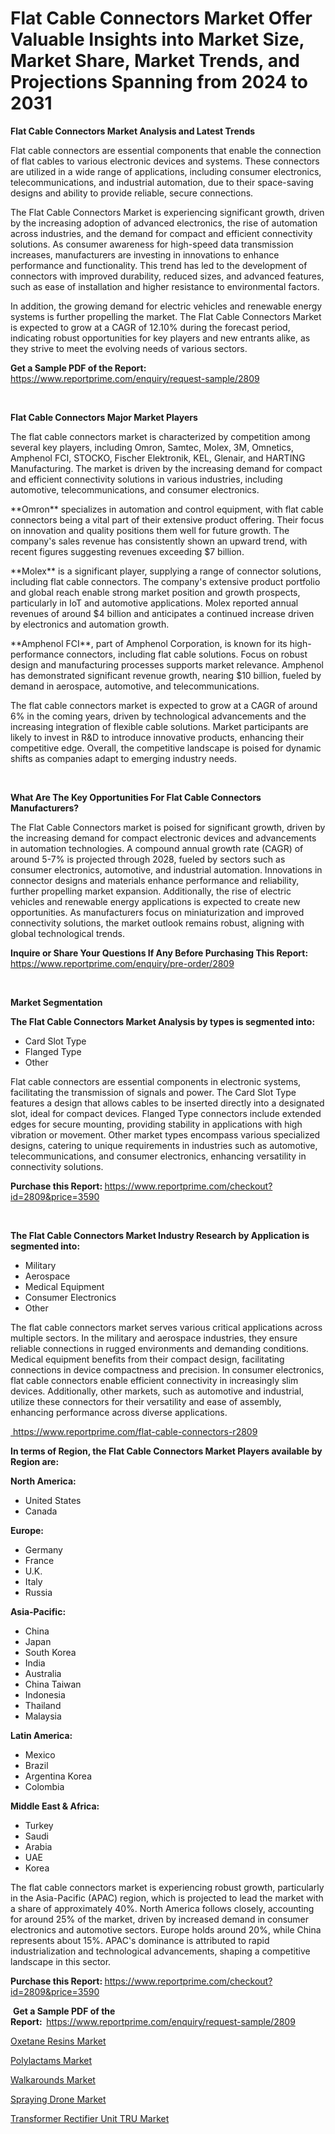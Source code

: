 <p><h1>Flat Cable Connectors Market Offer Valuable Insights into Market Size, Market Share, Market Trends, and Projections Spanning from 2024 to 2031</h1></p><p><strong>Flat Cable Connectors Market Analysis and Latest Trends</strong></p>
<p><p>Flat cable connectors are essential components that enable the connection of flat cables to various electronic devices and systems. These connectors are utilized in a wide range of applications, including consumer electronics, telecommunications, and industrial automation, due to their space-saving designs and ability to provide reliable, secure connections.</p><p>The Flat Cable Connectors Market is experiencing significant growth, driven by the increasing adoption of advanced electronics, the rise of automation across industries, and the demand for compact and efficient connectivity solutions. As consumer awareness for high-speed data transmission increases, manufacturers are investing in innovations to enhance performance and functionality. This trend has led to the development of connectors with improved durability, reduced sizes, and advanced features, such as ease of installation and higher resistance to environmental factors.</p><p>In addition, the growing demand for electric vehicles and renewable energy systems is further propelling the market. The Flat Cable Connectors Market is expected to grow at a CAGR of 12.10% during the forecast period, indicating robust opportunities for key players and new entrants alike, as they strive to meet the evolving needs of various sectors.</p></p>
<p><strong>Get a Sample PDF of the Report:&nbsp;</strong> <a href="https://www.reportprime.com/enquiry/request-sample/2809?utm_campaign=1087&utm_medium=2&utm_source=Github&utm_content=ia&utm_term=18102024&utm_id=flat-cable-connectors">https://www.reportprime.com/enquiry/request-sample/2809</a></p>
<p>&nbsp;</p>
<p><strong>Flat Cable Connectors Major Market Players</strong></p>
<p><p>The flat cable connectors market is characterized by competition among several key players, including Omron, Samtec, Molex, 3M, Omnetics, Amphenol FCI, STOCKO, Fischer Elektronik, KEL, Glenair, and HARTING Manufacturing. The market is driven by the increasing demand for compact and efficient connectivity solutions in various industries, including automotive, telecommunications, and consumer electronics.</p><p>**Omron** specializes in automation and control equipment, with flat cable connectors being a vital part of their extensive product offering. Their focus on innovation and quality positions them well for future growth. The company's sales revenue has consistently shown an upward trend, with recent figures suggesting revenues exceeding $7 billion.</p><p>**Molex** is a significant player, supplying a range of connector solutions, including flat cable connectors. The company's extensive product portfolio and global reach enable strong market position and growth prospects, particularly in IoT and automotive applications. Molex reported annual revenues of around $4 billion and anticipates a continued increase driven by electronics and automation growth.</p><p>**Amphenol FCI**, part of Amphenol Corporation, is known for its high-performance connectors, including flat cable solutions. Focus on robust design and manufacturing processes supports market relevance. Amphenol has demonstrated significant revenue growth, nearing $10 billion, fueled by demand in aerospace, automotive, and telecommunications.</p><p>The flat cable connectors market is expected to grow at a CAGR of around 6% in the coming years, driven by technological advancements and the increasing integration of flexible cable solutions. Market participants are likely to invest in R&D to introduce innovative products, enhancing their competitive edge. Overall, the competitive landscape is poised for dynamic shifts as companies adapt to emerging industry needs.</p></p>
<p>&nbsp;</p>
<p><strong>What Are The Key Opportunities For Flat Cable Connectors Manufacturers?</strong></p>
<p><p>The Flat Cable Connectors market is poised for significant growth, driven by the increasing demand for compact electronic devices and advancements in automation technologies. A compound annual growth rate (CAGR) of around 5-7% is projected through 2028, fueled by sectors such as consumer electronics, automotive, and industrial automation. Innovations in connector designs and materials enhance performance and reliability, further propelling market expansion. Additionally, the rise of electric vehicles and renewable energy applications is expected to create new opportunities. As manufacturers focus on miniaturization and improved connectivity solutions, the market outlook remains robust, aligning with global technological trends.</p></p>
<p><strong>Inquire or Share Your Questions If Any Before Purchasing This Report:</strong> <a href="https://www.reportprime.com/enquiry/pre-order/2809?utm_campaign=1087&utm_medium=2&utm_source=Github&utm_content=ia&utm_term=18102024&utm_id=flat-cable-connectors">https://www.reportprime.com/enquiry/pre-order/2809</a></p>
<p>&nbsp;</p>
<p><strong>Market Segmentation</strong></p>
<p><strong>The Flat Cable Connectors Market Analysis by types is segmented into:</strong></p>
<p><ul><li>Card Slot Type</li><li>Flanged Type</li><li>Other</li></ul></p>
<p><p>Flat cable connectors are essential components in electronic systems, facilitating the transmission of signals and power. The Card Slot Type features a design that allows cables to be inserted directly into a designated slot, ideal for compact devices. Flanged Type connectors include extended edges for secure mounting, providing stability in applications with high vibration or movement. Other market types encompass various specialized designs, catering to unique requirements in industries such as automotive, telecommunications, and consumer electronics, enhancing versatility in connectivity solutions.</p></p>
<p><strong>Purchase this Report:&nbsp;</strong><a href="https://www.reportprime.com/checkout?id=2809&price=3590&utm_campaign=1087&utm_medium=2&utm_source=Github&utm_content=ia&utm_term=18102024&utm_id=flat-cable-connectors">https://www.reportprime.com/checkout?id=2809&price=3590</a></p>
<p>&nbsp;</p>
<p><strong>The Flat Cable Connectors Market Industry Research by Application is segmented into:</strong></p>
<p><ul><li>Military</li><li>Aerospace</li><li>Medical Equipment</li><li>Consumer Electronics</li><li>Other</li></ul></p>
<p><p>The flat cable connectors market serves various critical applications across multiple sectors. In the military and aerospace industries, they ensure reliable connections in rugged environments and demanding conditions. Medical equipment benefits from their compact design, facilitating connections in device compactness and precision. In consumer electronics, flat cable connectors enable efficient connectivity in increasingly slim devices. Additionally, other markets, such as automotive and industrial, utilize these connectors for their versatility and ease of assembly, enhancing performance across diverse applications.</p></p>
<p><a href="https://www.reportprime.com/flat-cable-connectors-r2809?utm_campaign=1087&utm_medium=2&utm_source=Github&utm_content=ia&utm_term=18102024&utm_id=flat-cable-connectors">&nbsp;https://www.reportprime.com/flat-cable-connectors-r2809</a></p>
<p><strong>In terms of Region, the Flat Cable Connectors Market Players available by Region are:</strong></p>
<p>
    <p> <strong> North America: </strong>
        <ul>
            <li>United States</li>
            <li>Canada</li>
        </ul>
        </p> 
    <p> <strong> Europe: </strong>
        <ul>
            <li>Germany</li>
            <li>France</li>
            <li>U.K.</li>
            <li>Italy</li>
            <li>Russia</li>
        </ul>
        </p> 
    <p> <strong> Asia-Pacific: </strong>
        <ul>
            <li>China</li>
            <li>Japan</li>
            <li>South Korea</li>
            <li>India</li>
            <li>Australia</li>
            <li>China Taiwan</li>
            <li>Indonesia</li>
            <li>Thailand</li>
            <li>Malaysia</li>
        </ul>
        </p> 
    <p> <strong> Latin America: </strong>
        <ul>
            <li>Mexico</li>
            <li>Brazil</li>
            <li>Argentina Korea</li>
            <li>Colombia</li>
        </ul>
        </p> 
    <p> <strong> Middle East & Africa: </strong>
        <ul>
            <li>Turkey</li>
            <li>Saudi</li>
            <li>Arabia</li>
            <li>UAE</li>
            <li>Korea</li>
        </ul>
    </p>
    </p>
<p><p>The flat cable connectors market is experiencing robust growth, particularly in the Asia-Pacific (APAC) region, which is projected to lead the market with a share of approximately 40%. North America follows closely, accounting for around 25% of the market, driven by increased demand in consumer electronics and automotive sectors. Europe holds around 20%, while China represents about 15%. APAC's dominance is attributed to rapid industrialization and technological advancements, shaping a competitive landscape in this sector.</p></p>
<p><strong>Purchase this Report: </strong><a href="https://www.reportprime.com/checkout?id=2809&price=3590&utm_campaign=1087&utm_medium=2&utm_source=Github&utm_content=ia&utm_term=18102024&utm_id=flat-cable-connectors">https://www.reportprime.com/checkout?id=2809&price=3590</a></p>
<p>&nbsp;<strong>Get a Sample PDF of the Report:&nbsp;&nbsp;</strong><a href="https://www.reportprime.com/enquiry/request-sample/2809?utm_campaign=1087&utm_medium=2&utm_source=Github&utm_content=ia&utm_term=18102024&utm_id=flat-cable-connectors">https://www.reportprime.com/enquiry/request-sample/2809</a></p>
<p><strong></strong></p>
<p><p><a href="https://www.linkedin.com/pulse/strategic-roadmap-success-global-oxetane-resins-market-analysis-vfsyc?utm_campaign=1087&utm_medium=2&utm_source=Github&utm_content=ia&utm_term=18102024&utm_id=flat-cable-connectors">Oxetane Resins Market</a></p><p><a href="https://www.linkedin.com/pulse/global-polylactams-market-analysis-trends-forecasts-growth-km6zc?utm_campaign=1087&utm_medium=2&utm_source=Github&utm_content=ia&utm_term=18102024&utm_id=flat-cable-connectors">Polylactams Market</a></p><p><a href="https://issuu.com/reportprime-2/docs/walkarounds-market-size-2030.pptx_c2a0c63d3f16c6?utm_campaign=1087&utm_medium=2&utm_source=Github&utm_content=ia&utm_term=18102024&utm_id=flat-cable-connectors">Walkarounds Market</a></p><p><a href="https://issuu.com/reportprime-2/docs/spraying-drone-market-size-2030.ppt_485b52b614da26?utm_campaign=1087&utm_medium=2&utm_source=Github&utm_content=ia&utm_term=18102024&utm_id=flat-cable-connectors">Spraying Drone Market</a></p><p><a href="https://github.com/benjigwozdzus/Market-Research-Report-List-1/blob/main/transformer-rectifier-unit-tru-market.md?utm_campaign=1087&utm_medium=2&utm_source=Github&utm_content=ia&utm_term=18102024&utm_id=flat-cable-connectors">Transformer Rectifier Unit TRU Market</a></p></p>